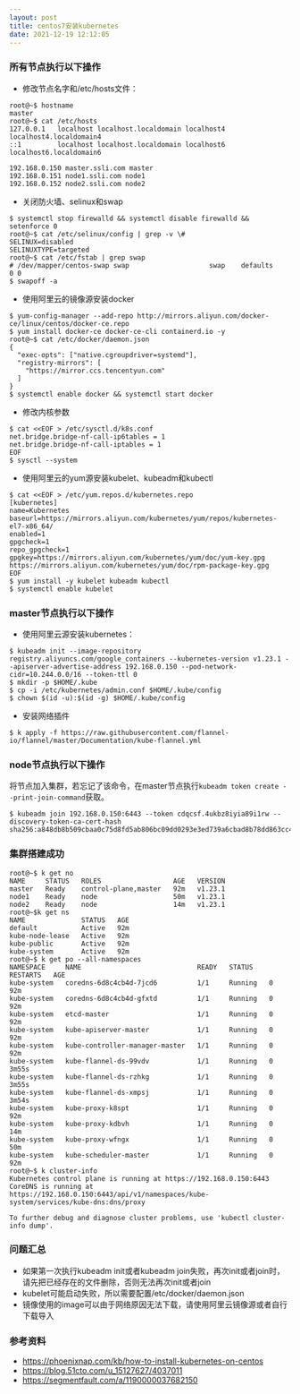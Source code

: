 ```yaml
---
layout: post
title: centos7安装kubernetes
date: 2021-12-19 12:12:05
---
```



### 所有节点执行以下操作

- 修改节点名字和/etc/hosts文件：

```
root@~$ hostname
master
root@~$ cat /etc/hosts
127.0.0.1   localhost localhost.localdomain localhost4 localhost4.localdomain4
::1         localhost localhost.localdomain localhost6 localhost6.localdomain6

192.168.0.150 master.ssli.com master
192.168.0.151 node1.ssli.com node1
192.168.0.152 node2.ssli.com node2
```

- 关闭防火墙、selinux和swap

```
$ systemctl stop firewalld && systemctl disable firewalld && setenforce 0
root@~$ cat /etc/selinux/config | grep -v \#
SELINUX=disabled
SELINUXTYPE=targeted
root@~$ cat /etc/fstab | grep swap
# /dev/mapper/centos-swap swap                    swap    defaults        0 0
$ swapoff -a
```

- 使用阿里云的镜像源安装docker

```
$ yum-config-manager --add-repo http://mirrors.aliyun.com/docker-ce/linux/centos/docker-ce.repo
$ yum install docker-ce docker-ce-cli containerd.io -y
root@~$ cat /etc/docker/daemon.json
{
  "exec-opts": ["native.cgroupdriver=systemd"],
  "registry-mirrors": [
    "https://mirror.ccs.tencentyun.com"
  ]
}
$ systemctl enable docker && systemctl start docker
```

- 修改内核参数

```
$ cat <<EOF > /etc/sysctl.d/k8s.conf
net.bridge.bridge-nf-call-ip6tables = 1
net.bridge.bridge-nf-call-iptables = 1
EOF
$ sysctl --system
```

- 使用阿里云的yum源安装kubelet、kubeadm和kubectl

```
$ cat <<EOF > /etc/yum.repos.d/kubernetes.repo
[kubernetes]
name=Kubernetes
baseurl=https://mirrors.aliyun.com/kubernetes/yum/repos/kubernetes-el7-x86_64/
enabled=1
gpgcheck=1
repo_gpgcheck=1
gpgkey=https://mirrors.aliyun.com/kubernetes/yum/doc/yum-key.gpg https://mirrors.aliyun.com/kubernetes/yum/doc/rpm-package-key.gpg
EOF
$ yum install -y kubelet kubeadm kubectl
$ systemctl enable kubelet
```

### master节点执行以下操作

- 使用阿里云源安装kubernetes：

```
$ kubeadm init --image-repository registry.aliyuncs.com/google_containers --kubernetes-version v1.23.1 --apiserver-advertise-address 192.168.0.150 --pod-network-cidr=10.244.0.0/16 --token-ttl 0
$ mkdir -p $HOME/.kube
$ cp -i /etc/kubernetes/admin.conf $HOME/.kube/config
$ chown $(id -u):$(id -g) $HOME/.kube/config
```
- 安装网络插件

```
$ k apply -f https://raw.githubusercontent.com/flannel-io/flannel/master/Documentation/kube-flannel.yml
```

### node节点执行以下操作

将节点加入集群，若忘记了该命令，在master节点执行`kubeadm token create --print-join-command`获取。

```
$ kubeadm join 192.168.0.150:6443 --token cdqcsf.4ukbz8iyia89i1rw --discovery-token-ca-cert-hash sha256:a848db8b509cbaa0c75d8fd5ab806bc09dd0293e3ed739a6cbad8b78dd863cc4
```

### 集群搭建成功

```
root@~$ k get no
NAME     STATUS   ROLES                  AGE   VERSION
master   Ready    control-plane,master   92m   v1.23.1
node1    Ready    node                   50m   v1.23.1
node2    Ready    node                   14m   v1.23.1
root@~$k get ns
NAME              STATUS   AGE
default           Active   92m
kube-node-lease   Active   92m
kube-public       Active   92m
kube-system       Active   92m
root@~$ k get po --all-namespaces
NAMESPACE     NAME                             READY   STATUS    RESTARTS   AGE
kube-system   coredns-6d8c4cb4d-7jcd6          1/1     Running   0          92m
kube-system   coredns-6d8c4cb4d-gfxtd          1/1     Running   0          92m
kube-system   etcd-master                      1/1     Running   0          92m
kube-system   kube-apiserver-master            1/1     Running   0          92m
kube-system   kube-controller-manager-master   1/1     Running   0          92m
kube-system   kube-flannel-ds-99vdv            1/1     Running   0          3m55s
kube-system   kube-flannel-ds-rzhkg            1/1     Running   0          3m55s
kube-system   kube-flannel-ds-xmpsj            1/1     Running   0          3m54s
kube-system   kube-proxy-k8spt                 1/1     Running   0          92m
kube-system   kube-proxy-kdbvh                 1/1     Running   0          14m
kube-system   kube-proxy-wfngx                 1/1     Running   0          50m
kube-system   kube-scheduler-master            1/1     Running   0          92m
root@~$ k cluster-info
Kubernetes control plane is running at https://192.168.0.150:6443
CoreDNS is running at https://192.168.0.150:6443/api/v1/namespaces/kube-system/services/kube-dns:dns/proxy

To further debug and diagnose cluster problems, use 'kubectl cluster-info dump'.
```

### 问题汇总

- 如果第一次执行kubeadm init或者kubeadm join失败，再次init或者join时，请先把已经存在的文件删除，否则无法再次init或者join
- kubelet可能启动失败，所以需要配置/etc/docker/daemon.json
- 镜像使用的image可以由于网络原因无法下载，请使用阿里云镜像源或者自行下载导入

### 参考资料

- https://phoenixnap.com/kb/how-to-install-kubernetes-on-centos
- https://blog.51cto.com/u_15127627/4037011
- https://segmentfault.com/a/1190000037682150
